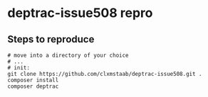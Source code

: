 # deptrac-issue508 repro

## Steps to reproduce

```
# move into a directory of your choice
# ...
# init:
git clone https://github.com/clxmstaab/deptrac-issue508.git .
composer install
composer deptrac
```

